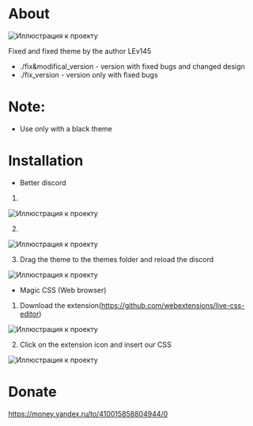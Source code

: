 # About
![Иллюстрация к проекту](https://i.ibb.co/Y0fNk7W/fullscreen.png)

Fixed and fixed theme by the author LEv145

* ./fix&modifical_version - version with fixed bugs and changed design
* ./fix_version - version only with fixed bugs
# Note:
* Use only with a black theme

# Installation
* Better discord
1)

 ![Иллюстрация к проекту](https://i.ibb.co/LtZXjQN/213213123.png)
 
2)

 ![Иллюстрация к проекту](https://i.ibb.co/XtNbGTP/1212png.png)
 
3) Drag the theme to the themes folder and reload the discord

 ![Иллюстрация к проекту](https://i.ibb.co/P1sQDVv/234324234.png)
 
* Magic CSS (Web browser)
1) Download the extension(https://github.com/webextensions/live-css-editor)

 ![Иллюстрация к проекту](https://i.ibb.co/Z6HMnh6/23435345345346.png)

2) Click on the extension icon and insert our CSS

 ![Иллюстрация к проекту](https://i.ibb.co/2dDR28Q/45345345345345234.png)




# Donate
https://money.yandex.ru/to/410015858804944/0
